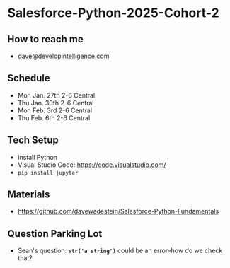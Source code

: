 # Salesforce-Python-2025-Cohort-2

## How to reach me
* dave@developintelligence.com

## Schedule
* Mon Jan. 27th 2-6 Central
* Thu Jan. 30th 2-6 Central
* Mon Feb. 3rd  2-6 Central
* Thu Feb. 6th  2-6 Central

## Tech Setup
* install Python
* Visual Studio Code: https://code.visualstudio.com/
* `pip install jupyter`

## Materials
* https://github.com/davewadestein/Salesforce-Python-Fundamentals

## Question Parking Lot
* Sean's question: __`str('a string')`__ could be an error–how do we check that?
